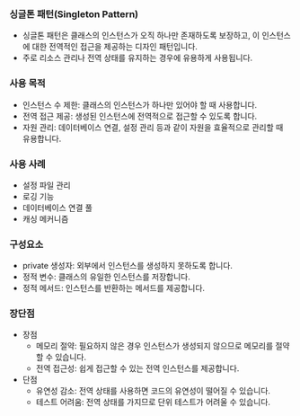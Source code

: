 ### 싱글톤 패턴(Singleton Pattern)
- 싱글톤 패턴은 클래스의 인스턴스가 오직 하나만 존재하도록 보장하고, 이 인스턴스에 대한 전역적인 접근을 제공하는 디자인 패턴입니다. 
- 주로 리소스 관리나 전역 상태를 유지하는 경우에 유용하게 사용됩니다.

### 사용 목적
- 인스턴스 수 제한: 클래스의 인스턴스가 하나만 있어야 할 때 사용합니다.
- 전역 접근 제공: 생성된 인스턴스에 전역적으로 접근할 수 있도록 합니다.
- 자원 관리: 데이터베이스 연결, 설정 관리 등과 같이 자원을 효율적으로 관리할 때 유용합니다.

### 사용 사례
- 설정 파일 관리
- 로깅 기능
- 데이터베이스 연결 풀
- 캐싱 메커니즘

### 구성요소
- private 생성자: 외부에서 인스턴스를 생성하지 못하도록 합니다.
- 정적 변수: 클래스의 유일한 인스턴스를 저장합니다.
- 정적 메서드: 인스턴스를 반환하는 메서드를 제공합니다.

### 장단점
- 장점
  - 메모리 절약: 필요하지 않은 경우 인스턴스가 생성되지 않으므로 메모리를 절약할 수 있습니다.
  - 전역 접근성: 쉽게 접근할 수 있는 전역 인스턴스를 제공합니다.
- 단점
  - 유연성 감소: 전역 상태를 사용하면 코드의 유연성이 떨어질 수 있습니다.
  - 테스트 어려움: 전역 상태를 가지므로 단위 테스트가 어려울 수 있습니다.